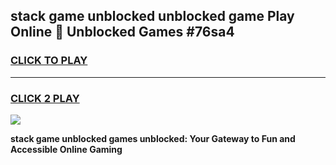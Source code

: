 
## stack game unblocked unblocked game Play Online 👋 Unblocked Games #76sa4
<h3>
<a href="https://premium.freeplayer.one?title=stack_game_unblocked&ref=21F">CLICK TO PLAY</a></h3>
<hr>

<h3>
<a href="https://premium.freeplayer.one?title=stack_game_unblocked&ref=21F">CLICK 2 PLAY</a>
  
</h3>

<a href="https://premium.freeplayer.one?title=stack_game_unblocked&ref=21F/"><img src="https://clearcache.store/games.png"></a>


**stack game unblocked games unblocked: Your Gateway to Fun and Accessible Online Gaming**
